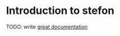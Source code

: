 # Introduction to stefon

TODO: write [great documentation](http://jacobian.org/writing/great-documentation/what-to-write/)
